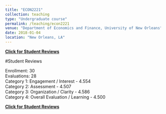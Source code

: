 ```yaml
---
title: "ECON2221"
collection: teaching
type: "Undergraduate course"
permalink: /teaching/econ2221
venue: "Department of Economics and Finance, University of New Orleans"
date: 2018-01-04
location: "New Orleans, LA"
---
```


<b>[Click for Student Reviews](/files/econ2221.pdf)</b>

#Student Reviews

Enrollment: 30<br>
Evaluations: 28<br>
Category 1: Engagement / Interest - 4.554<br>
Category 2: Assessment - 4.507<br>
Category 3: Organization / Clarity - 4.586<br>
Category 4: Overall Evaluation / Learning - 4.500<br>

<b>[Click for Student Reviews](/files/econ2221.pdf)</b>
